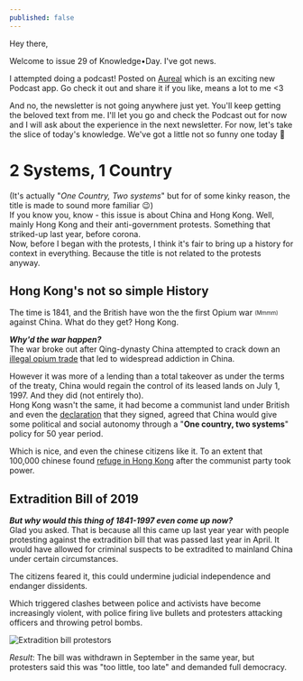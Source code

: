 ```yaml
---
published: false
---
```

Hey there,

Welcome to issue 29 of Knowledge•Day. I've got news.  

I attempted doing a podcast! Posted on [Aureal](https://play.google.com/store/apps/details?id=co.titandlt.auditory) which is an exciting new Podcast app. Go check it out and share it if you like, means a lot to me <3  

And no, the newsletter is not going anywhere just yet. You'll keep getting the beloved text from me. I'll let you go and check the Podcast out for now and I will ask about the experience in the next newsletter. For now, let's take the slice of today's knowledge. We've got a little not so funny one today 🤷  

# 2 Systems, 1 Country
(It's actually "_One Country, Two systems_" but for of some kinky reason, the title is made to sound more familiar 😉)  
If you know you, know - this issue is about China and Hong Kong. Well, mainly Hong Kong and their anti-government protests. Something that striked-up last year, before corona.  
Now, before I began with the protests, I think it's fair to bring up a history for context in everything. Because the title is not related to the protests anyway.  

## Hong Kong's not so simple History
The time is 1841, and the British have won the the first Opium war <sub><sup>(Mmmm)</sup></sub> against China. What do they get? Hong Kong.  

***Why'd the war happen?***  
The war broke out after Qing-dynasty China attempted to crack down an [illegal opium trade](https://www.bl.uk/learning/histcitizen/trading/story/trade/4tradingplaces.html) that led to widespread addiction in China.   

However it was more of a lending than a total takeover as under the terms of the treaty, China would regain the control of its leased lands on July 1, 1997. And they did (not entirely tho).  
Hong Kong wasn't the same, it had become a communist land under British and even the [declaration](https://www.cmab.gov.hk/en/issues/joint3.htm) that they signed, agreed that China would give some political and social autonomy through a "**One country, two systems**" policy for 50 year period.  

Which is nice, and even the chinese citizens like it. To an extent that 100,000 chinese found [refuge in Hong Kong](https://www.scmp.com/news/hong-kong/community/article/2125451/explainer-how-hong-kong-has-decades-been-magnet-refugees) after the communist party took power.

## Extradition Bill of 2019
***But why would this thing of 1841-1997 even come up now?***   
Glad you asked. That is because all this came up last year year with people protesting against the extradition bill that was passed last year in April. It would have allowed for criminal suspects to be extradited to mainland China under certain circumstances.  

The citizens feared it, this could undermine judicial independence and endanger dissidents.  

Which triggered clashes between police and activists have become increasingly violent, with police firing live bullets and protesters attacking officers and throwing petrol bombs.  

![Extradition bill protestors]()

_Result_: The bill was withdrawn in September in the same year, but protesters said this was "too little, too late" and demanded full democracy.